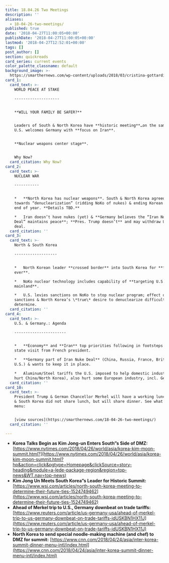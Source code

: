 ```yaml
---
title: 18.04.26 Two Meetings
description: ''
aliases:
  - 18-04-26-two-meetings/
published: true
date: '2018-04-27T11:00:05+00:00'
publishDate: '2018-04-27T11:00:05+00:00'
lastmod: '2018-04-27T12:52:01+00:00'
tags: []
post_author: []
section: quickreads
card_series: current events
color_palette_classname: default
background_image: >-
  https://smarthernews.com/wp-content/uploads/2018/03/cristina-gottardi-209440-unsplash-scaled.jpg
card_1:
  card_text: >-
    WORLD PEACE AT STAKE

    --------------------


    **WILL YOUR FAMILY BE SAFER?**


    Leaders of South & North Korea have **historic meeting**…on the same day
    U.S. welcomes Germany with **focus on Iran**.


    **Nuclear weapons center stage**.


    Why Now?
  card_citation: Why Now?
card_2:
  card_text: >-
    NUCLEAR WAR

    -----------


    *   **North Korea has nuclear weapons**. South & North Korea agreed to work
    towards “denuclearization” (ridding NoKo of nukes) & ending Korean War by
    end of year. **Details TBD.**

    *   Iran doesn’t have nukes (yet) & **Germany believes the “Iran Nuclear
    Deal” maintains peace**; **Pres. Trump doesn’t** and may withdraw U.S. from
    deal.
  card_citation: ''
card_3:
  card_text: >-
    North & South Korea

    -------------------


    *   North Korean leader **crossed border** into South Korea for **first time
    ever**.

    *   NoKo nuclear technology includes capability of **targeting U.S
    mainland**.

    *   U.S. levies sanctions on NoKo to stop nuclear program; effect of
    sanctions & North Korea’s \*true\* desire to denuclearize difficult to
    determine.
  card_citation: ''
card_4:
  card_text: >-
    U.S. & Germany.: Agenda

    -----------------------


    *   **Economy** and **Iran** top priorities following in footsteps of major
    state visit from French president.

    *   **Germany part of Iran Nuke Deal** (China, Russia, France, Britain,
    U.S.) & wants to keep it in place.

    *   Aluminum/Steel tariffs the U.S. imposed to help domestic industry (&
    hurt China/North Korea), also hurt some European industry, incl. Germany.
  card_citation: ''
card_10:
  card_text: >-
    President Trump & German Chancellor Merkel will have a working lunch. North
    & South Korea did not share lunch, but will share dinner. See what's on the
    menu:


    [view sources](https://smarthernews.com/18-04-26-two-meetings/)
  card_citation: ''

---
```

*   **Korea Talks Begin as Kim Jong-un Enters South”s Side of DMZ:** [https://www.nytimes.com/2018/04/26/world/asia/korea-kim-moon-summit.html?](https://www.nytimes.com/2018/04/26/world/asia/korea-kim-moon-summit.html?hp&action=click&pgtype=Homepage&clickSource=story-heading&module=a-lede-package-region&region=top-news&WT.nav=top-news)
*   **Kim Jong Un Meets South Korea”s Leader for Historic Summit:** [https://www.wsj.com/articles/north-south-korea-meeting-to-determine-their-future-ties-1524749462](https://www.wsj.com/articles/north-south-korea-meeting-to-determine-their-future-ties-1524749462)
*   **Ahead of Merkel trip to U.S., Germany downbeat on trade tariffs:** [https://www.reuters.com/article/us-germany-usa/ahead-of-merkel-trip-to-us-germany-downbeat-on-trade-tariffs-idUSKBN1HX11J](https://www.reuters.com/article/us-germany-usa/ahead-of-merkel-trip-to-us-germany-downbeat-on-trade-tariffs-idUSKBN1HX11J)
*   **North Korea to send special noodle-making machine (and chef) to DMZ for summit:** [https://www.cnn.com/2018/04/24/asia/inter-korea-summit-dinner-menu-intl/index.html](https://www.cnn.com/2018/04/24/asia/inter-korea-summit-dinner-menu-intl/index.html)